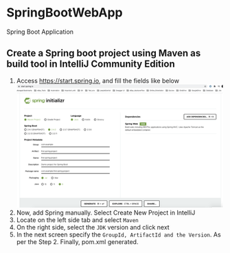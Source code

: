 # SpringBootWebApp
Spring  Boot Application

Create a Spring boot project using Maven as build tool in IntelliJ Community Edition
------------------------------------------------------------------------------------

1. Access  https://start.spring.io, and fill the fields like below
![Spring_boot](https://github.com/priya006/SpringBootWebApp/blob/master/Spring%20Initializer.png)
2. Now, add Spring manually. Select Create New Project in IntelliJ
3. Locate on the left side tab and select `Maven`
4. On the right side, select the `JDK` version and click next
5. In the next screen specify the `GroupId, ArtifactId and the Version`. As per the Step 2. Finally, pom.xml generated.

